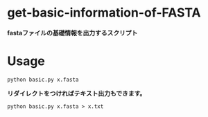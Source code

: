 # get-basic-information-of-FASTA
**fastaファイルの基礎情報を出力するスクリプト**

# Usage
```
python basic.py x.fasta
```
**リダイレクトをつければテキスト出力もできます。**

```
python basic.py x.fasta > x.txt
```
